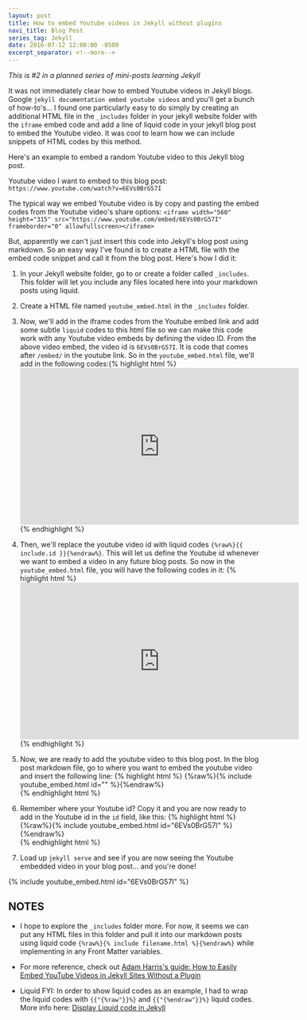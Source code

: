 ```yaml
---
layout: post
title: How to embed Youtube videos in Jekyll without plugins
navi_title: Blog Post
series_tag: Jekyll
date: 2016-07-12 12:00:00 -0500
excerpt_separator: <!--more-->
---
```


*This is #2 in a planned series of mini-posts learning Jekyll*

It was not immediately clear how to embed Youtube videos in Jekyll blogs.  Google `jekyll documentation embed youtube videos` and you'll get a bunch of how-to's... I found one particularly easy to do simply by creating an additional HTML file in the `_includes` folder in your jekyll website folder with the `iframe` embed code and add a line of liquid code in your jekyll blog post to embed the Youtube video.  It was cool to learn how we can include snippets of HTML codes by this method.

Here's an example to embed a random Youtube video to this Jekyll blog post.

Youtube video I want to embed to this blog post: `https://www.youtube.com/watch?v=6EVs0BrG57I`

The typical way we embed Youtube video is by copy and pasting the embed codes from the Youtube video's share options: `<iframe width="560" height="315" src="https://www.youtube.com/embed/6EVs0BrG57I" frameborder="0" allowfullscreen></iframe>`


But, apparently we can't just insert this code into Jekyll's blog post using markdown.  So an easy way I've found is to create a HTML file with the embed code snippet and call it from the blog post.  Here's how I did it:

1) In your Jekyll website folder, go to or create a folder called `_includes`.  This folder will let you include any files located here into your markdown posts using liquid.

2) Create a HTML file named `youtube_embed.html` in the `_includes` folder.

3) Now, we'll add in the iframe codes from the Youtube embed link and add some subtle `liquid` codes to this html file so we can make this code work with any Youtube video embeds by defining the video ID.  From the above video embed, the video id is `6EVs0BrG57I`.  It is code that comes after `/embed/` in the youtube link.  So in the `youtube_embed.html` file, we'll add in the following codes:{% highlight html %}<iframe width="560" height="315" src="https://www.youtube.com/embed/6EVs0BrG57I" frameborder="0" allowfullscreen></iframe>{% endhighlight %}

4) Then, we'll replace the youtube video id with liquid codes `{%raw%}{{ include.id }}{%endraw%}`.  This will let us define the Youtube id whenever we want to embed a video in any future blog posts. So now in the `youtube_embed.html` file, you will have the following codes in it:
{% highlight html %}<iframe width="560" height="315" src="https://www.youtube.com/embed/{%raw%}{{ include.id }}{%endraw%}" frameborder="0" allowfullscreen></iframe>
{% endhighlight %}

5) Now, we are ready to add the youtube video to this blog post.  In the blog post markdown file, go to where you want to embed the youtube video and insert the following line:
{% highlight html %}
{%raw%}{% include youtube_embed.html id="" %}{%endraw%}  
{% endhighlight html %}

6) Remember where your Youtube id?  Copy it and you are now ready to add in the Youtube id in the `id` field, like this:
{% highlight html %}
{%raw%}{% include youtube_embed.html id="6EVs0BrG57I" %}{%endraw%}  
{% endhighlight html %}

7) Load up `jekyll serve` and see if you are now seeing the Youtube embedded video in your blog post... and you're done!

{% include youtube_embed.html id="6EVs0BrG57I" %}

## NOTES

+ I hope to explore the `_includes` folder more.  For now, it seems we can put any HTML files in this folder and pull it into our markdown posts using liquid code `{%raw%}{% include filename.html %}{%endraw%}` while implementing in any Front Matter variables.

+ For more reference, check out [Adam Harris's guide: How to Easily Embed YouTube Videos in Jekyll Sites Without a Plugin](http://www.adamwadeharris.com/how-to-easily-embed-youtube-videos-in-jekyll-sites-without-a-plugin/)

+ Liquid FYI: In order to show liquid codes as an example, I had to wrap the liquid codes with `{{"{%raw"}}%}` and `{{"{%endraw"}}%}` liquid codes.  More info here: [Display Liquid code in Jekyll](https://truongtx.me/2013/01/09/display-liquid-code-in-jekyll)
